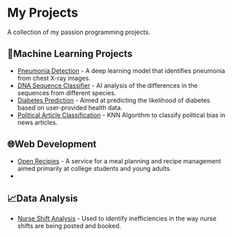 # My Projects

A collection of my passion programming projects.

## 🦾Machine Learning Projects

- [Pneumonia Detection](https://github.com/kassiwinter/project-pneumonia-detection) - A deep learning model that identifies pneumonia from chest X-ray images.
- [DNA Sequence Classifier](https://github.com/kassiwinter/project-dna-classifier) - AI analysis of the differences in the sequences from different species.
- [Diabetes Prediction](https://github.com/kassiwinter/project-diabetes-prediction) - Aimed at predicting the likelihood of diabetes based on user-provided health data.
- [Political Article Classification](https://github.com/kassiwinter/csc-466-finalproject) - KNN Algorithm to classify political bias in news articles.



## 🌐Web Development

- [Open Recipies](https://github.com/AlfredMadere/open-recipes) - A service for a meal planning and recipe management aimed primarily at college students and young adults.
- 


## 📈Data Analysis

- [Nurse Shift Analysis](https://github.com/kassiwinter/nurse-shift-insight) - Used to identify inefficiencies in the way nurse shifts are being posted and booked.
